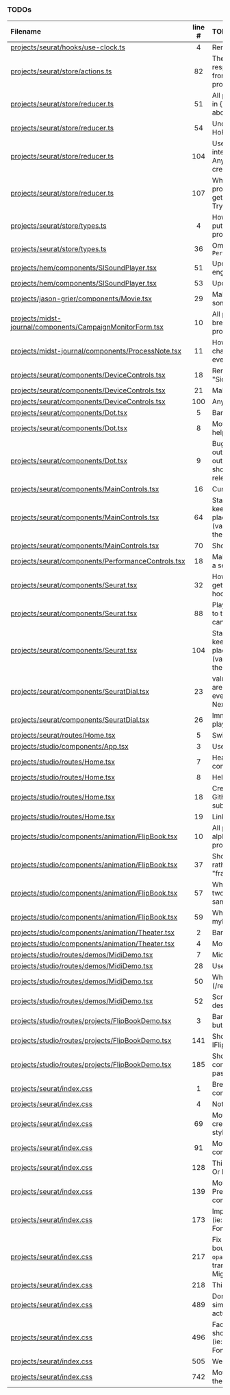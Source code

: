 ### TODOs
| Filename | line # | TODO
|:------|:------:|:------
| [projects/seurat/hooks/use-clock.ts](projects/seurat/hooks/use-clock.ts#L4) | 4 | Remove this file
| [projects/seurat/store/actions.ts](projects/seurat/store/actions.ts#L82) | 82 | These should be their respective action types from `./types`!!! (All projects...)
| [projects/seurat/store/reducer.ts](projects/seurat/store/reducer.ts#L51) | 51 | All projects. Wrap cases in {} to scope these lets above as consts
| [projects/seurat/store/reducer.ts](projects/seurat/store/reducer.ts#L54) | 54 | Undo/redo decorator HoFn
| [projects/seurat/store/reducer.ts](projects/seurat/store/reducer.ts#L104) | 104 | Use action-specific interfaces, not AnyAction on the action creators
| [projects/seurat/store/reducer.ts](projects/seurat/store/reducer.ts#L107) | 107 | Why does the long property access below get a type of "never"? Try suggestion above
| [projects/seurat/store/types.ts](projects/seurat/store/types.ts#L4) | 4 | How to get around putting this in every project??
| [projects/seurat/store/types.ts](projects/seurat/store/types.ts#L36) | 36 | Omit doesn't work in `PerformanceControls.tsx`
| [projects/hem/components/SlSoundPlayer.tsx](projects/hem/components/SlSoundPlayer.tsx#L51) | 51 | Update the playback engine
| [projects/hem/components/SlSoundPlayer.tsx](projects/hem/components/SlSoundPlayer.tsx#L53) | 53 | Update the state
| [projects/jason-grier/components/Movie.tsx](projects/jason-grier/components/Movie.tsx#L29) | 29 | Make this truly fps not some weird fudge factor
| [projects/midst-journal/components/CampaignMonitorForm.tsx](projects/midst-journal/components/CampaignMonitorForm.tsx#L10) | 10 | All projects: Use line breaks for all component props
| [projects/midst-journal/components/ProcessNote.tsx](projects/midst-journal/components/ProcessNote.tsx#L11) | 11 | How not to "freeze in" changing state values in event callbacks?
| [projects/seurat/components/DeviceControls.tsx](projects/seurat/components/DeviceControls.tsx#L18) | 18 | Rename to "SideButtons" or sth
| [projects/seurat/components/DeviceControls.tsx](projects/seurat/components/DeviceControls.tsx#L21) | 21 | Make into a selector
| [projects/seurat/components/DeviceControls.tsx](projects/seurat/components/DeviceControls.tsx#L100) | 100 | Any??
| [projects/seurat/components/Dot.tsx](projects/seurat/components/Dot.tsx#L5) | 5 | Barrelise actions
| [projects/seurat/components/Dot.tsx](projects/seurat/components/Dot.tsx#L8) | 8 | Move handlers to a helper file
| [projects/seurat/components/Dot.tsx](projects/seurat/components/Dot.tsx#L9) | 9 | Bug when releasing outside a dot including outside the window; should be the same as releasing on a dot
| [projects/seurat/components/MainControls.tsx](projects/seurat/components/MainControls.tsx#L16) | 16 | Current canvas selector
| [projects/seurat/components/MainControls.tsx](projects/seurat/components/MainControls.tsx#L64) | 64 | Standardize colors by keeping color vars in a place both TS and (vanilla) CSS can access them
| [projects/seurat/components/MainControls.tsx](projects/seurat/components/MainControls.tsx#L70) | 70 | Should not be required
| [projects/seurat/components/PerformanceControls.tsx](projects/seurat/components/PerformanceControls.tsx#L18) | 18 | Make `currentCanvas` into a selector
| [projects/seurat/components/Seurat.tsx](projects/seurat/components/Seurat.tsx#L32) | 32 | How to prevent values getting frozen into a hook??
| [projects/seurat/components/Seurat.tsx](projects/seurat/components/Seurat.tsx#L88) | 88 | Play the sound assigned to the dot, not the canvas' sound
| [projects/seurat/components/Seurat.tsx](projects/seurat/components/Seurat.tsx#L104) | 104 | Standardize colors by keeping color vars in a place both TS and (vanilla) CSS can access them
| [projects/seurat/components/SeuratDial.tsx](projects/seurat/components/SeuratDial.tsx#L23) | 23 | values in these handlers are frozen by some DOM event handler stuff in Nexus
| [projects/seurat/components/SeuratDial.tsx](projects/seurat/components/SeuratDial.tsx#L26) | 26 | Immediately alter playback
| [projects/seurat/routes/Home.tsx](projects/seurat/routes/Home.tsx#L5) | 5 | Switch to Webpack
| [projects/studio/components/App.tsx](projects/studio/components/App.tsx#L3) | 3 | Use barrel files
| [projects/studio/routes/Home.tsx](projects/studio/routes/Home.tsx#L7) | 7 | Header/Footer components
| [projects/studio/routes/Home.tsx](projects/studio/routes/Home.tsx#L8) | 8 | Helmet here
| [projects/studio/routes/Home.tsx](projects/studio/routes/Home.tsx#L18) | 18 | Create a separate public Github repo as a submodule
| [projects/studio/routes/Home.tsx](projects/studio/routes/Home.tsx#L19) | 19 | Link to Github repo
| [projects/studio/components/animation/FlipBook.tsx](projects/studio/components/animation/FlipBook.tsx#L10) | 10 | All projects, separate alphabetized required props from optionals
| [projects/studio/components/animation/FlipBook.tsx](projects/studio/components/animation/FlipBook.tsx#L37) | 37 | Should be "speed" ––or rather, "slowness"–– not "frameRate"
| [projects/studio/components/animation/FlipBook.tsx](projects/studio/components/animation/FlipBook.tsx#L57) | 57 | What if ––unlikely, but–– two frames have the same difference score??
| [projects/studio/components/animation/FlipBook.tsx](projects/studio/components/animation/FlipBook.tsx#L59) | 59 | What if ––unlikely, but–– myDiffIndex === -1??
| [projects/studio/components/animation/Theater.tsx](projects/studio/components/animation/Theater.tsx#L2) | 2 | Barrel file (all projects)
| [projects/studio/components/animation/Theater.tsx](projects/studio/components/animation/Theater.tsx#L4) | 4 | Move to common
| [projects/studio/routes/demos/MidiDemo.tsx](projects/studio/routes/demos/MidiDemo.tsx#L7) | 7 | Midi class
| [projects/studio/routes/demos/MidiDemo.tsx](projects/studio/routes/demos/MidiDemo.tsx#L28) | 28 | Use ClockDivider
| [projects/studio/routes/demos/MidiDemo.tsx](projects/studio/routes/demos/MidiDemo.tsx#L50) | 50 | What test file? Where? (/resources)
| [projects/studio/routes/demos/MidiDemo.tsx](projects/studio/routes/demos/MidiDemo.tsx#L52) | 52 | Screenshot and better description
| [projects/studio/routes/projects/FlipBookDemo.tsx](projects/studio/routes/projects/FlipBookDemo.tsx#L3) | 3 | Barrel file (done here, but not in all projects)
| [projects/studio/routes/projects/FlipBookDemo.tsx](projects/studio/routes/projects/FlipBookDemo.tsx#L141) | 141 | Should this be IFlipBookSpec?
| [projects/studio/routes/projects/FlipBookDemo.tsx](projects/studio/routes/projects/FlipBookDemo.tsx#L185) | 185 | Should be a single component that gets passed route params
| [projects/seurat/index.css](projects/seurat/index.css#L1) | 1 | Break this file up by component, 7-to-1
| [projects/seurat/index.css](projects/seurat/index.css#L4) | 4 | Not needed
| [projects/seurat/index.css](projects/seurat/index.css#L69) | 69 | Move Dial to common, create some generic styles for it
| [projects/seurat/index.css](projects/seurat/index.css#L91) | 91 | Move IconButton to common
| [projects/seurat/index.css](projects/seurat/index.css#L128) | 128 | This? Or guarded in JS? Or both??
| [projects/seurat/index.css](projects/seurat/index.css#L139) | 139 | Move PressAndHoldButton to common
| [projects/seurat/index.css](projects/seurat/index.css#L173) | 173 | Implement SVG icons!! (ie: Pay for Fontawesome)
| [projects/seurat/index.css](projects/seurat/index.css#L217) | 217 | Fix HACK: Cause it bounces back to `opacity: 1` and then transitions to `opacity: 2`. Might be fixed by SVG
| [projects/seurat/index.css](projects/seurat/index.css#L218) | 218 | This is getting messy...
| [projects/seurat/index.css](projects/seurat/index.css#L489) | 489 | Don't use opacity to simulate color, pick actual solid colors
| [projects/seurat/index.css](projects/seurat/index.css#L496) | 496 | Faded icon buttons should be a SVG color (ie: Pay for Fontawesome)
| [projects/seurat/index.css](projects/seurat/index.css#L505) | 505 | Weird!
| [projects/seurat/index.css](projects/seurat/index.css#L742) | 742 | Move to common with the component
